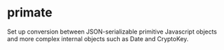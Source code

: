 # primate
Set up conversion between JSON-serializable primitive Javascript objects and more complex internal objects such as Date and CryptoKey.

